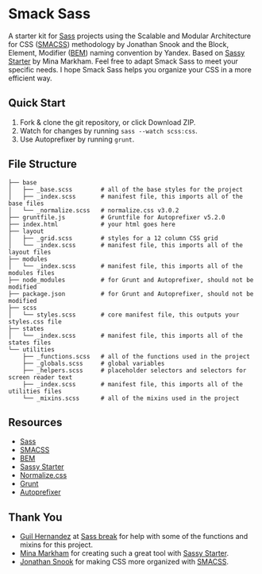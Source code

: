 # Smack Sass
A starter kit for [Sass](http://sass-lang.com) projects using the Scalable and Modular Architecture for CSS ([SMACSS](smacss.com)) methodology by Jonathan Snook and the Block, Element, Modifier ([BEM](https://en.bem.info/method/definitions)) naming convention by Yandex. Based on [Sassy Starter](https://github.com/minamarkham/sassy-starter) by Mina Markham. Feel free to adapt Smack Sass to meet your specific needs. I hope Smack Sass helps you organize your CSS in a more efficient way.

## Quick Start
1. Fork & clone the git repository, or click Download ZIP.
3. Watch for changes by running ```sass --watch scss:css```.
4. Use Autoprefixer by running ```grunt```.

## File Structure
```
├── base
│   ├── _base.scss        # all of the base styles for the project
│   ├── _index.scss       # manifest file, this imports all of the base files
│   └── _normalize.scss   # normalize.css v3.0.2
├── gruntfile.js          # Gruntfile for Autoprefixer v5.2.0
├── index.html            # your html goes here
├── layout
│   ├── _grid.scss        # styles for a 12 column CSS grid
│   └── _index.scss       # manifest file, this imports all of the layout files
├── modules
│   └── _index.scss       # manifest file, this imports all of the modules files
├── node_modules          # for Grunt and Autoprefixer, should not be modified
├── package.json          # for Grunt and Autoprefixer, should not be modified
├── scss
│   └── styles.scss       # core manifest file, this outputs your styles.css file
├── states
│   └── _index.scss       # manifest file, this imports all of the states files
└── utilities
    ├── _functions.scss   # all of the functions used in the project
    ├── _globals.scss     # global variables
    ├── _helpers.scss     # placeholder selectors and selectors for screen reader text
    ├── _index.scss       # manifest file, this imports all of the utilities files
    └── _mixins.scss      # all of the mixins used in the project
```
## Resources
* [Sass](http://sass-lang.com/)
* [SMACSS](https://smacss.com/)
* [BEM](https://en.bem.info/method/definitions)
* [Sassy Starter](https://github.com/minamarkham/sassy-starter)
* [Normalize.css](http://necolas.github.io/normalize.css/)
* [Grunt](http://gruntjs.com/)
* [Autoprefixer](https://github.com/postcss/autoprefixer)

## Thank You
* [Guil Hernandez](https://twitter.com/guilh) at [Sass break](http://sassbreak.com/about/) for help with some of the functions and mixins for this project.
* [Mina Markham](https://twitter.com/MinaMarkham) for creating such a great tool with [Sassy Starter](https://github.com/minamarkham/sassy-starter).
* [Jonathan Snook](https://twitter.com/snookca) for making CSS more organized with [SMACSS](https://smacss.com/).
